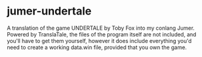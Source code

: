 # jumer-undertale

A translation of the game UNDERTALE by Toby Fox into my conlang Jumer.
Powered by TranslaTale, the files of the program itself are not included,
and you'll have to get them yourself, however it does include everything
you'd need to create a working data.win file, provided that you own the game.